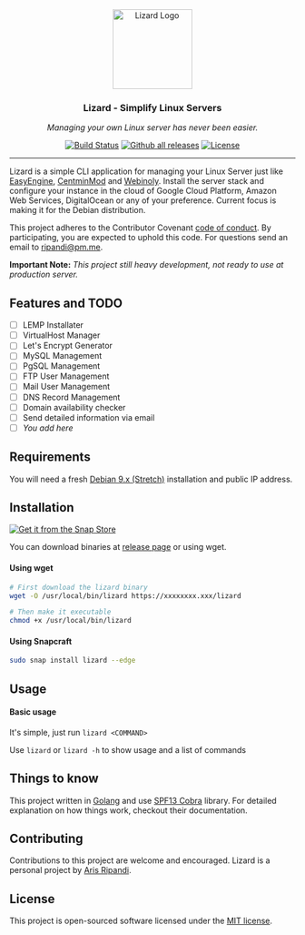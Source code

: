 <div align="center">
  <img alt="Lizard Logo" src="https://image.flaticon.com/icons/svg/178/178396.svg" height="140" />
  <h3 align="center">Lizard - Simplify Linux Servers</h3>
  <p><em>Managing your own Linux server has never been easier.</em></p>
</div>

<p align="center">
  <a href="https://travis-ci.org/riipandi/lizard"><img src="https://travis-ci.org/riipandi/lizard.svg" alt="Build Status"></a>
  <a href="https://GitHub.com/riipandi/lizard/releases/"><img src="https://img.shields.io/github/downloads/riipandi/lizard/total.svg" alt="Github all releases"></a>
  <a href="./LICENSE"><img src="https://img.shields.io/badge/License-MIT-yellow.svg" alt="License"></a>
</p>

---

Lizard is a simple CLI application for managing your Linux Server just like
[EasyEngine](https://easyengine.io/), [CentminMod](https://centminmod.com/) and
[Webinoly](https://webinoly.com/en/). Install the server stack and configure your
instance in the cloud of Google Cloud Platform, Amazon Web Services, DigitalOcean
or any of your preference. Current focus is making it for the Debian distribution.

This project adheres to the Contributor Covenant [code of conduct](CODE_OF_CONDUCT.md).
By participating, you are expected to uphold this code. For questions send an email to
ripandi@pm.me.

__Important Note:__ *This project still heavy development, not ready to use at production server.*

## Features and TODO

- [ ] LEMP Installater
- [ ] VirtualHost Manager
- [ ] Let's Encrypt Generator
- [ ] MySQL Management
- [ ] PgSQL Management
- [ ] FTP User Management
- [ ] Mail User Management
- [ ] DNS Record Management
- [ ] Domain availability checker
- [ ] Send detailed information via email
- [ ] *You add here*

## Requirements

You will need a fresh [Debian 9.x (Stretch)](https://debian.org/) installation and public IP address.

## Installation

[![Get it from the Snap Store](https://snapcraft.io/static/images/badges/en/snap-store-black.svg)](https://snapcraft.io/lizard)

You can download binaries at [release page](https://github.com/riipandi/lizard/releases) or using wget.

#### Using wget

```bash
# First download the lizard binary
wget -O /usr/local/bin/lizard https://xxxxxxxx.xxx/lizard

# Then make it executable
chmod +x /usr/local/bin/lizard
```

#### Using Snapcraft

```bash
sudo snap install lizard --edge
```

## Usage

#### Basic usage

It's simple, just run `lizard <COMMAND>`

Use `lizard` or `lizard -h` to show usage and a list of commands

## Things to know

This project written in [Golang](https://golang.org/) and use
[SPF13 Cobra](https://github.com/spf13/cobra) library. For detailed
explanation on how things work, checkout their documentation.

## Contributing

Contributions to this project are welcome and encouraged. Lizard is a
personal project by [Aris Ripandi](https://aris.web.id).

## License

This project is open-sourced software licensed under the [MIT license](./LICENSE).
